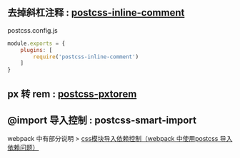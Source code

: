 
## 去掉斜杠注释 : [postcss-inline-comment](https://github.com/moczolaszlo/postcss-inline-comment)

postcss.config.js

```js
module.exports = {
    plugins: [
        require('postcss-inline-comment')
    ]
}

```

## px 转 rem : [postcss-pxtorem](https://github.com/cuth/postcss-pxtorem)

## @import 导入控制 : postcss-smart-import

webpack 中有部分说明 > [css模块导入依赖控制（webpack 中使用postcss 导入依赖问题）](http://192.168.1.222:8800/note/#17/26)

